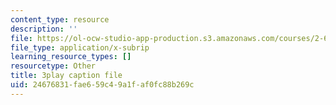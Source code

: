 ```yaml
---
content_type: resource
description: ''
file: https://ol-ocw-studio-app-production.s3.amazonaws.com/courses/2-627-fundamentals-of-photovoltaics-fall-2013/24676831fae659c49a1faf0fc88b269c_qIJx2PRGKqw.vtt
file_type: application/x-subrip
learning_resource_types: []
resourcetype: Other
title: 3play caption file
uid: 24676831-fae6-59c4-9a1f-af0fc88b269c
---
```

